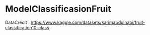 # ModelClassificasionFruit
 DataCredit : https://www.kaggle.com/datasets/karimabdulnabi/fruit-classification10-class
